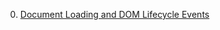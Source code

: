 0. [Document Loading and DOM Lifecycle Events](http://www.breck-mckye.com/blog/2014/04/document-loading-and-DOM-lifecycle-events/)
